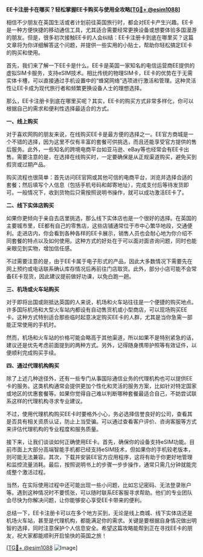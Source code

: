 **EE卡注册卡在哪买？轻松掌握EE卡购买与使用全攻略[[TG💪+ @esim1088](https://t.me/s/esim1088)]**

相信不少朋友在英国生活或者计划前往英国旅行时，都会对EE卡产生兴趣。EE卡是一种方便快捷的移动通信工具，尤其适合需要经常更换设备或想要体验多国漫游的朋友。但是，很多初次接触EE卡的人会纠结：EE卡注册卡到底在哪里买？这篇文章将为你详细解答这个问题，并提供一些实用的小贴士，帮助你轻松搞定EE卡的购买和使用。

首先，我们来了解一下EE卡是什么。EE卡是英国一家知名的电信运营商EE提供的虚拟SIM卡服务，支持eSIM技术。相比传统的物理SIM卡，EE卡的优势在于无需实体卡槽，可以直接通过手机设置中的“蜂窝网络”选项进行激活和管理。这种灵活性让EE卡成为现代旅行者和频繁更换设备人士的理想选择。

那么，EE卡注册卡到底在哪里买呢？其实，EE卡的购买方式非常多样化，你可以根据自己的需求和便利性选择最适合的方式。

**一、线上购买**

对于喜欢网购的朋友来说，在线购买EE卡是最方便的选择之一。EE官方商城是一个不错的选择，因为这里不仅有丰富的套餐可供挑选，而且还能享受官方提供的售后服务。此外，一些知名的跨境电商平台如亚马逊、eBay等也经常会有EE卡出售。需要注意的是，在选择在线购买时，一定要确保是从正规渠道购买，避免买到假货或过期产品。

购买流程也很简单：首先访问EE官网或其他可信的电商平台，浏览并选择合适的套餐；然后填写个人信息（包括手机号码和邮寄地址），完成支付后等待发货即可。一般情况下，收到货物后只需按照说明书操作，就可以成功激活EE卡了。

**二、线下实体店购买**

如果你更倾向于亲自去店里挑选，那么线下实体店也是一个很好的选择。在英国的主要城市里，EE都有自己的零售店，这些店铺通常位于市中心繁华地段，交通便利。走进店内，你会看到各种各样的EE卡展示，销售人员也会耐心地为你介绍不同套餐的特点以及如何使用。这种方式的好处在于可以面对面咨询问题，同时也能亲眼见到实物，增加信任感。

不过需要注意的是，由于EE卡属于电子形式的产品，因此大多数情况下需要先在网上预约或电话联系确认库存情况后再前往门店取货。此外，部分小店可能不会常备EE卡现货，因此建议提前做好功课，以免白跑一趟。

**三、机场或火车站购买**

对于即将出国或刚抵达英国的人来说，机场和火车站往往是一个便捷的购买地点。许多国际机场和大型火车站内都设有自动售货机或小型商店，可以现场购买EE卡。这种方式特别适合那些临时起意决定购买EE卡的人群，尤其是当你急需一部能正常使用的手机时。

然而，机场和火车站的价格可能会略高于其他渠道，所以如果不是特别紧急的话，建议还是优先考虑前面提到的两种方式。另外，记得随身携带护照等有效证件，以便顺利完成购买手续。

**四、通过代理机构购买**

除了上述几种途径外，还有一些专门从事国际通信业务的代理机构也可以提供EE卡的服务。这类机构通常会提供更加个性化和灵活的服务方案，比如针对特定国家或地区的优惠套餐等。如果你觉得自己难以判断哪种套餐最适合自己，不妨尝试联系这样的代理机构寻求专业建议。

不过，使用代理机构购买EE卡时要格外小心，务必选择信誉良好的公司，查看其是否具有相关资质认证，防止上当受骗。可以通过查看客户评价、咨询客服等方式来评估代理机构的专业程度和服务质量。

接下来，让我们谈谈如何正确使用EE卡。首先，确保你的设备支持eSIM功能。目前市面上大部分高端智能手机都已经支持eSIM技术，但如果你的手机较老版本，则可能无法兼容。其次，下载并安装EE官方应用程序，这将有助于你更好地管理和监控流量消耗。最后，按照说明书上的步骤一步步操作，通常只需几分钟就能完成整个激活过程。

当然，在实际使用过程中还可能出现一些小问题，比如忘记密码、无法登录账户等。遇到这种情况时不要慌张，可以随时联系EE客服寻求帮助。他们的专业团队会尽快为你解决问题，让你能够安心享受EE卡带来的便利。

总结一下，EE卡注册卡可以在多个地方买到，无论是线上商城、线下实体店还是机场火车站，甚至是代理机构，都能满足你的需求。关键是要根据自身情况做出明智的选择，同时注意保护个人信息安全。希望这篇攻略能帮到正在寻找EE卡的朋友，祝大家都能顺利开启愉快的英国之旅！

[[TG💪+ @esim1088](https://t.me/s/esim1088) ![Image](https://i.postimg.cc/4NQfJmqS/Snipaste-2025-05-13-00-14-12.png)]